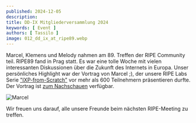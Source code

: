 ```yaml
---
published: 2024-12-05
description: 
title: DD-IX Mitgliederversammlung 2024
keywords: [ Event ]
authors: [ Tassilo ]
image: 012_dd_ix_at_ripe89.webp
---
```


Marcel, Klemens und Melody nahmen am 89. Treffen der RIPE Community teil. RIPE89 fand in Prag statt. 
Es war eine tolle Woche mit vielen interessanten Diskussionen über die Zukunft des Internets in Europa.
Unser persönliches Highlight war der Vortrag von Marcel ;), der unsere RIPE Labs Serie ["IXP-from-Scratch"](https://labs.ripe.net/author/liske/ixp-from-scratch-building-a-new-ix/) 
vor mehr als 600 Teilnehmern präsentieren durfte. Der Vortrag ist [zum Nachschauen](https://ripe89.ripe.net/archives/video/1542/) verfügbar.

![Marcel](012_ripe89_marcel_talk.webp)

Wir freuen uns darauf, alle unsere Freunde beim nächsten RIPE-Meeting zu treffen.
